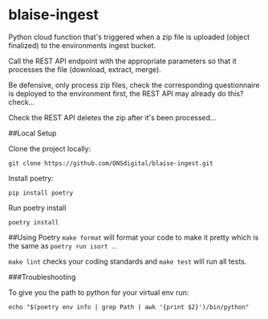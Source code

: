 # blaise-ingest

Python cloud function that's triggered when a zip file is uploaded (object finalized) to the environments ingest bucket.

Call the REST API endpoint with the appropriate parameters so that it processes the file (download, extract, merge).

Be defensive, only process zip files, check the corresponding questionnaire is deployed to the environment first, the REST API may already do this? check...

Check the REST API deletes the zip after it's been processed...

##Local Setup

Clone the project locally:

```
git clone https://github.com/ONSdigital/blaise-ingest.git 
```

Install poetry:
```
pip install poetry
```

Run poetry install
```
poetry install
```

##Using Poetry
``` make format ``` will format your code to make it pretty which is the same as ```poetry run isort .```.

```make lint``` checks your coding standards and ```make test``` will run all tests.

###Troubleshooting

To give you the path to python for your virtual env run:
```
echo "$(poetry env info | grep Path | awk '{print $2}')/bin/python"
```
